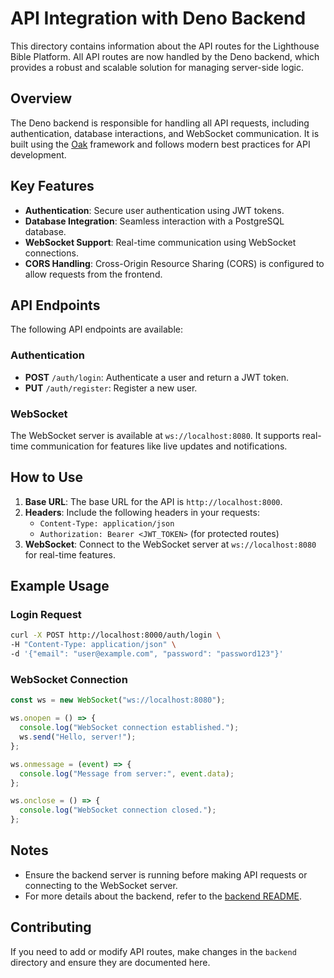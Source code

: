 # API Integration with Deno Backend

This directory contains information about the API routes for the Lighthouse Bible Platform. All API routes are now handled by the Deno backend, which provides a robust and scalable solution for managing server-side logic.

## Overview

The Deno backend is responsible for handling all API requests, including authentication, database interactions, and WebSocket communication. It is built using the [Oak](https://deno.land/x/oak) framework and follows modern best practices for API development.

## Key Features

- **Authentication**: Secure user authentication using JWT tokens.
- **Database Integration**: Seamless interaction with a PostgreSQL database.
- **WebSocket Support**: Real-time communication using WebSocket connections.
- **CORS Handling**: Cross-Origin Resource Sharing (CORS) is configured to allow requests from the frontend.

## API Endpoints

The following API endpoints are available:

### Authentication

- **POST** `/auth/login`: Authenticate a user and return a JWT token.
- **PUT** `/auth/register`: Register a new user.

### WebSocket

The WebSocket server is available at `ws://localhost:8080`. It supports real-time communication for features like live updates and notifications.

## How to Use

1. **Base URL**: The base URL for the API is `http://localhost:8000`.
2. **Headers**: Include the following headers in your requests:
   - `Content-Type: application/json`
   - `Authorization: Bearer <JWT_TOKEN>` (for protected routes)
3. **WebSocket**: Connect to the WebSocket server at `ws://localhost:8080` for real-time features.

## Example Usage

### Login Request

```bash
curl -X POST http://localhost:8000/auth/login \
-H "Content-Type: application/json" \
-d '{"email": "user@example.com", "password": "password123"}'
```

### WebSocket Connection

```javascript
const ws = new WebSocket("ws://localhost:8080");

ws.onopen = () => {
  console.log("WebSocket connection established.");
  ws.send("Hello, server!");
};

ws.onmessage = (event) => {
  console.log("Message from server:", event.data);
};

ws.onclose = () => {
  console.log("WebSocket connection closed.");
};
```

## Notes

- Ensure the backend server is running before making API requests or connecting to the WebSocket server.
- For more details about the backend, refer to the [backend README](../../../backend/README.md).

## Contributing

If you need to add or modify API routes, make changes in the `backend` directory and ensure they are documented here.

